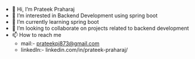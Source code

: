 - 👋 Hi, I’m Prateek Praharaj
- 👀 I’m interested in Backend Development using spring boot
- 🌱 I’m currently learning spring boot
- 💞️ I’m looking to collaborate on projects related to backend development
- 📫 How to reach me 
     * mail:- prateekpj873@gmail.com
     * linkedIn:- linkedin.com/in/prateek-praharaj/

<!---
13-Prateek/13-Prateek is a ✨ special ✨ repository because its `README.md` (this file) appears on your GitHub profile.
You can click the Preview link to take a look at your changes.
--->
